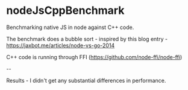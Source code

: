 nodeJsCppBenchmark
==================
Benchmarking native JS in node against C++ code.

The benchmark does a bubble sort - inspired by this blog entry - https://jaxbot.me/articles/node-vs-go-2014

C++ code is running through FFI (https://github.com/node-ffi/node-ffi)

--

Results - I didn't get any substantial differences in performance.
